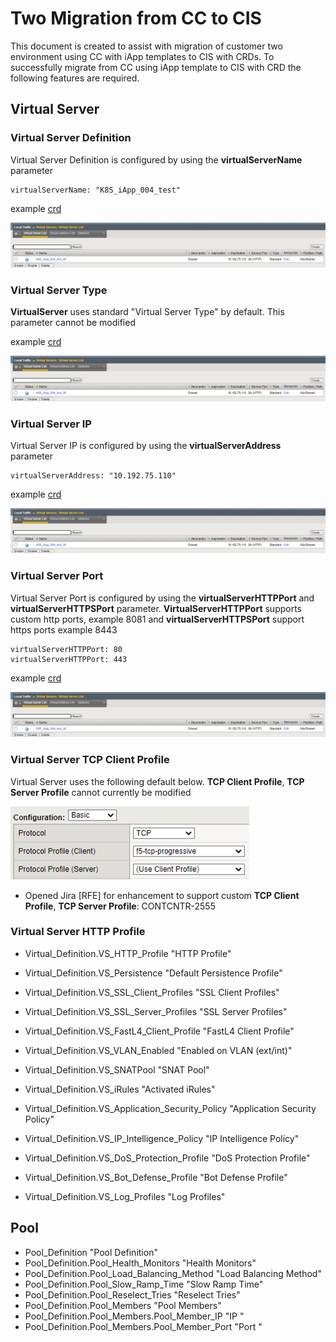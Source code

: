 # Two Migration from CC to CIS

This document is created to assist with migration of customer two environment using CC with iApp templates to CIS with CRDs. To successfully migrate from CC using iApp template to CIS with CRD the following features are required. 

##  Virtual Server

### Virtual Server Definition

Virtual Server Definition is configured by using the **virtualServerName** parameter

    virtualServerName: "K8S_iApp_004_test"

example [crd](https://github.com/mdditt2000/kubernetes-1-19/blob/master/cis%202.3/github/two/crd/virtual-definition/vs-virtual-defintion.yaml)

![diagram](https://github.com/mdditt2000/kubernetes-1-19/blob/master/cis%202.3/github/two/diagrams/2021-03-17_13-25-56.png)

### Virtual Server Type

**VirtualServer** uses standard "Virtual Server Type" by default. This parameter cannot be modified

example [crd](https://github.com/mdditt2000/kubernetes-1-19/blob/master/cis%202.3/github/two/crd/virtual-definition/vs-virtual-defintion.yaml)

![diagram](https://github.com/mdditt2000/kubernetes-1-19/blob/master/cis%202.3/github/two/diagrams/2021-03-17_13-25-56.png)

### Virtual Server IP

Virtual Server IP is configured by using the **virtualServerAddress** parameter

    virtualServerAddress: "10.192.75.110"

example [crd](https://github.com/mdditt2000/kubernetes-1-19/blob/master/cis%202.3/github/two/crd/virtual-definition/vs-virtual-defintion.yaml)

![diagram](https://github.com/mdditt2000/kubernetes-1-19/blob/master/cis%202.3/github/two/diagrams/2021-03-17_13-25-56.png)

### Virtual Server Port

Virtual Server Port is configured by using the **virtualServerHTTPPort** and **virtualServerHTTPSPort** parameter. **VirtualServerHTTPPort** supports custom http ports, example 8081 and **virtualServerHTTPSPort** support https ports example 8443

    virtualServerHTTPPort: 80
    virtualServerHTTPPort: 443

example [crd](https://github.com/mdditt2000/kubernetes-1-19/blob/master/cis%202.3/github/two/crd/virtual-definition/vs-virtual-defintion.yaml)

![diagram](https://github.com/mdditt2000/kubernetes-1-19/blob/master/cis%202.3/github/two/diagrams/2021-03-17_13-25-56.png)

### Virtual Server TCP Client Profile

Virtual Server uses the following default below. **TCP Client Profile**, **TCP Server Profile** cannot currently be modified

![diagram](https://github.com/mdditt2000/kubernetes-1-19/blob/master/cis%202.3/github/two/diagrams/2021-03-22_13-35-02.png)

- Opened Jira [RFE] for enhancement to support custom **TCP Client Profile**, **TCP Server Profile**: 
  CONTCNTR-2555

### Virtual Server HTTP Profile

* Virtual_Definition.VS_HTTP_Profile "HTTP Profile"
* Virtual_Definition.VS_Persistence "Default Persistence Profile"

* Virtual_Definition.VS_SSL_Client_Profiles "SSL Client Profiles"
* Virtual_Definition.VS_SSL_Server_Profiles "SSL Server Profiles"

* Virtual_Definition.VS_FastL4_Client_Profile "FastL4 Client Profile"
* Virtual_Definition.VS_VLAN_Enabled "Enabled on VLAN (ext/int)"

* Virtual_Definition.VS_SNATPool "SNAT Pool"
* Virtual_Definition.VS_iRules "Activated iRules"
* Virtual_Definition.VS_Application_Security_Policy "Application Security Policy"
* Virtual_Definition.VS_IP_Intelligence_Policy "IP Intelligence Policy"
* Virtual_Definition.VS_DoS_Protection_Profile "DoS Protection Profile"
* Virtual_Definition.VS_Bot_Defense_Profile "Bot Defense Profile"
* Virtual_Definition.VS_Log_Profiles "Log Profiles"

##  Pool

* Pool_Definition "Pool Definition"
* Pool_Definition.Pool_Health_Monitors "Health Monitors"
* Pool_Definition.Pool_Load_Balancing_Method "Load Balancing Method"
* Pool_Definition.Pool_Slow_Ramp_Time "Slow Ramp Time"
* Pool_Definition.Pool_Reselect_Tries "Reselect Tries"
* Pool_Definition.Pool_Members "Pool Members"
* Pool_Definition.Pool_Members.Pool_Member_IP "IP "
* Pool_Definition.Pool_Members.Pool_Member_Port "Port "

